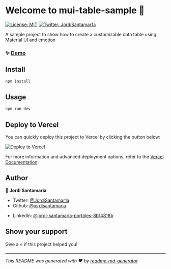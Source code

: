 # Welcome to mui-table-sample 👋

[![License: MIT](https://img.shields.io/badge/License-MIT-yellow.svg)](#)
[![Twitter: JordiSantamar1a](https://img.shields.io/twitter/follow/JordiSantamar1a.svg?style=social)](https://twitter.com/JordiSantamar1a)

A sample project to show how to create a customizable data table using Material UI and emotion

### ✨ [Demo](https://mui-table-sample.vercel.app/)


## Install

```sh
npm install
```

## Usage

```sh
npm run dev
```

## Deploy to Vercel

You can quickly deploy this project to Vercel by clicking the button below:

[![Deploy to Vercel](https://vercel.com/button)](https://vercel.com/import/project?template=https://github.com/jordisantamaria/mui-table-sample)

For more information and advanced deployment options, refer to the [Vercel Documentation](https://vercel.com/docs).

## Author

👤 **Jordi Santamaria**

- Twitter: [@JordiSantamar1a](https://twitter.com/JordiSantamar1a)
- Github: [@jordisantamaria](https://github.com/jordisantamaria)
* LinkedIn: [@jordi-santamaria-portoles-8b14818b](https://www.linkedin.com/in/jordi-santamaria-portoles-8b14818b/)

## Show your support

Give a ⭐️ if this project helped you!

---

_This README was generated with ❤️ by [readme-md-generator](https://github.com/kefranabg/readme-md-generator)_
